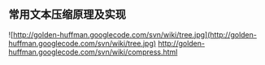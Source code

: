## 常用文本压缩原理及实现 ##
![http://golden-huffman.googlecode.com/svn/wiki/tree.jpg](http://golden-huffman.googlecode.com/svn/wiki/tree.jpg)
http://golden-huffman.googlecode.com/svn/wiki/compress.html